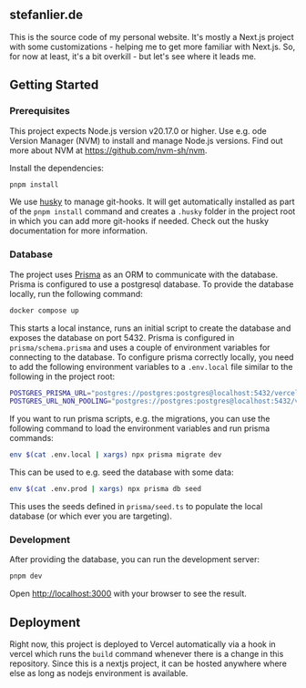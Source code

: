 ## stefanlier.de

This is the source code of my personal website. It's mostly a Next.js project with some customizations - helping me to
get more familiar with Next.js. So, for now at least, it's a bit overkill - but let's see where it leads me.

## Getting Started
### Prerequisites

This project expects Node.js version v20.17.0 or higher. Use e.g. ode Version Manager (NVM) to install and manage
Node.js versions. Find out more about NVM at https://github.com/nvm-sh/nvm.

Install the dependencies:

```bash
pnpm install
```

We use [husky](https://typicode.github.io/husky/) to manage git-hooks. It will get automatically installed as part of 
the `pnpm install` command and creates a `.husky` folder in the project root in which you can add more git-hooks if
needed. Check out the husky documentation for more information.

### Database

The project uses [Prisma](https://www.prisma.io/) as an ORM to communicate with the database. Prisma is configured to
use a postgresql database. To provide the database locally, run the following command:

```bash
docker compose up
```

This starts a local instance, runs an initial script to create the database and exposes the database on port 5432. 
Prisma is configured in `prisma/schema.prisma` and uses a couple of environment variables for connecting to the 
database. To configure prisma correctly locally, you need to add the following environment variables to a `.env.local` 
file similar to the following in the project root:

```bash
POSTGRES_PRISMA_URL="postgres://postgres:postgres@localhost:5432/verceldb?pgbouncer=true&connect_timeout=15"
POSTGRES_URL_NON_POOLING="postgres://postgres:postgres@localhost:5432/verceldb"
```

If you want to run prisma scripts, e.g. the migrations,  you can use the following command to load the environment 
variables and run prisma commands:

```bash
env $(cat .env.local | xargs) npx prisma migrate dev
```

This can be used to e.g. seed the database with some data:

```bash
env $(cat .env.prod | xargs) npx prisma db seed
```

This uses the seeds defined in `prisma/seed.ts` to populate the local database (or which ever you are targeting).

### Development

After providing the database, you can run the development server:

```bash
pnpm dev
```

Open [http://localhost:3000](http://localhost:3000) with your browser to see the result.

## Deployment
Right now, this project is deployed to Vercel automatically via a hook in vercel which runs the `build` command whenever
there is a change in this repository. Since this is a nextjs project, it can be hosted anywhere where else as long as
nodejs environment is available.
